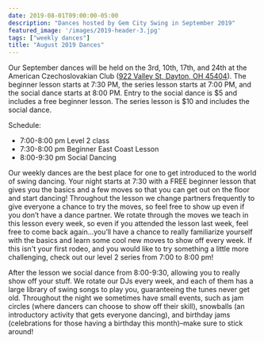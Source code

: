 ```yaml
---
date: 2019-08-01T09:00:00-05:00
description: "Dances hosted by Gem City Swing in September 2019"
featured_image: '/images/2019-header-3.jpg'
tags: ["weekly dances"]
title: "August 2019 Dances"
---
```


Our September dances will be held on the 3rd, 10th, 17th, and 24th at the American Czechoslovakian Club ([922 Valley St, Dayton, OH 45404](https://goo.gl/maps/FTHUeuSBqKnNEJgQ6)). The beginner lesson starts at 7:30 PM, the series lesson starts at 7:00 PM, and the social dance starts at 8:00 PM. Entry to the social dance is $5 and includes a free beginner lesson. The series lesson is $10 and includes the social dance.

<!--more-->

Schedule:

* 7:00-8:00 pm Level 2 class
* 7:30-8:00 pm Beginner East Coast Lesson
* 8:00-9:30 pm Social Dancing

Our weekly dances are the best place for one to get introduced to the world of swing dancing. Your night starts at 7:30 with a FREE beginner lesson that gives you the basics and a few moves so that you can get out on the floor and start dancing! Throughout the lesson we change partners frequently to give everyone a chance to try the moves, so feel free to show up even if you don’t have a dance partner. We rotate through the moves we teach in this lesson every week, so even if you attended the lesson last week, feel free to come back again…you’ll have a chance to really familiarize yourself with the basics and learn some cool new moves to show off every week. If this isn't your first rodeo, and you would like to try something a little more challenging, check out our level 2 series from 7:00 to 8:00 pm!

After the lesson we social dance from 8:00-9:30, allowing you to really show off your stuff. We rotate our DJs every week, and each of them has a large library of swing songs to play you, guaranteeing the tunes never get old. Throughout the night we sometimes have small events, such as jam circles (where dancers can choose to show off their skill), snowballs (an introductory activity that gets everyone dancing), and birthday jams (celebrations for those having a birthday this month)–make sure to stick around!
